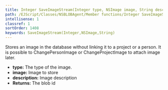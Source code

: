```yaml
---
title: Integer SaveImageStream(Integer type, NSImage image, String description)
path: /EJScript/Classes/NSBLOBAgent/Member functions/Integer SaveImageStream(Integer p_0, NSImage p_1, String p_2)
intellisense: 1
classref: 1
sortOrder: 1408
keywords: SaveImageStream(Integer,NSImage,String)
---
```



Stores an image in the database without linking it to a project or a person. It is possible to ChangePersonImage or ChangeProjectImage to attach image later.



* **type:** The type of the image.
* **image:** Image to store
* **description:** Image description
* **Returns:** The blob id


